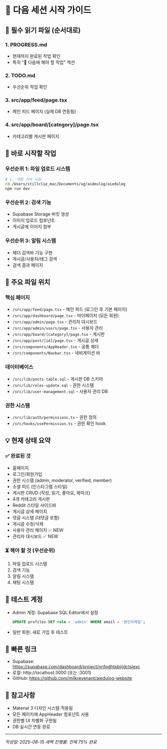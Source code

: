 # 🚀 다음 세션 시작 가이드

## 📖 필수 읽기 파일 (순서대로)

### 1. **PROGRESS.md**
- 현재까지 완료된 작업 확인
- 특히 "🔄 다음에 해야 할 작업" 섹션

### 2. **TODO.md** 
- 우선순위 작업 확인

### 3. **src/app/feed/page.tsx**
- 메인 피드 페이지 (실제 DB 연동됨)

### 4. **src/app/board/[category]/page.tsx**
- 카테고리별 게시판 페이지

## 🎯 바로 시작할 작업

### 우선순위 1: 파일 업로드 시스템
```bash
# 1. 개발 서버 시임
cd /Users/stillclie_mac/Documents/ug/aideulog/aiedulog
npm run dev
```

### 우선순위 2: 검색 기능
- Supabase Storage 버킷 생성
- 이미지 업로드 컴포넌트
- 게시글에 이미지 첨부

### 우선순위 3: 알림 시스템
- 헤더 검색바 기능 구현
- 게시글/사용자/태그 검색
- 검색 결과 페이지

## 📂 주요 파일 위치

### 핵심 페이지
- `/src/app/feed/page.tsx` - 메인 피드 (로그인 후 기본 페이지)
- `/src/app/dashboard/page.tsx` - 마이페이지 (모든 회원)
- `/src/app/admin/page.tsx` - 관리자 대시보드
- `/src/app/admin/users/page.tsx` - 사용자 관리
- `/src/app/board/[category]/page.tsx` - 게시판
- `/src/app/post/[id]/page.tsx` - 게시글 상세
- `/src/components/AppHeader.tsx` - 공통 헤더
- `/src/components/Navbar.tsx` - 네비게이션 바

### 데이터베이스
- `/src/lib/posts-table.sql` - 게시판 DB 스키마
- `/src/lib/roles-update.sql` - 권한 시스템
- `/src/lib/user-management.sql` - 사용자 관리 DB

### 권한 시스템
- `/src/lib/auth/permissions.ts` - 권한 정의
- `/src/hooks/usePermission.ts` - 권한 확인 hook

## 💡 현재 상태 요약

### ✅ 완료된 것
- 홈페이지
- 로그인/회원가입
- 권한 시스템 (admin, moderator, verified, member)
- 소셜 피드 (인스타그램 스타일)
- 게시판 CRUD (작성, 읽기, 좋아요, 북마크)
- 4개 카테고리 게시판
- Reddit 스타일 사이드바
- 게시글 상세 페이지
- 댓글 시스템 (대댓글 포함)
- 게시글 수정/삭제
- 사용자 관리 페이지 ✅ NEW
- 관리자 대시보드 ✅ NEW

### ⏳ 해야 할 것 (우선순위)
1. 파일 업로드 시스템
2. 검색 기능
3. 알림 시스템
4. 채팅 시스템

## 🔑 테스트 계정
- Admin 계정: Supabase SQL Editor에서 설정
  ```sql
  UPDATE profiles SET role = 'admin' WHERE email = '본인이메일';
  ```
- 일반 회원: 새로 가입 후 테스트

## 🔗 빠른 링크
- Supabase: https://supabase.com/dashboard/project/nnfpdhtpbjijdctslexc
- 로컬: http://localhost:3000 (또는 :3001)
- GitHub: https://github.com/milkrevenant/aiedulog-website

## 📝 참고사항
- Material 3 디자인 시스템 적용됨
- 모든 페이지에 AppHeader 컴포넌트 사용
- 권한별 UI 차별화 구현됨
- DB 실시간 연동 완료

---
*작성일: 2025-08-15 새벽*
*진행률: 전체 75% 완료*